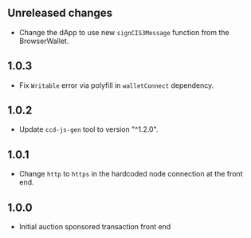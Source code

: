 ## Unreleased changes

-   Change the dApp to use new `signCIS3Message` function from the BrowserWallet.

## 1.0.3

-   Fix `Writable` error via polyfill in `walletConnect` dependency.

## 1.0.2

-   Update `ccd-js-gen` tool to version "^1.2.0".

## 1.0.1

-   Change `http` to `https` in the hardcoded node connection at the front end.

## 1.0.0

-   Initial auction sponsored transaction front end
